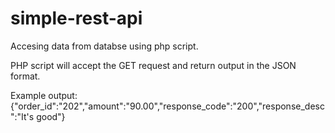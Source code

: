 # simple-rest-api
Accesing data from databse using php script.

PHP script will accept the GET request and return output in the JSON format.

Example output: 
{"order_id":"202","amount":"90.00","response_code":"200","response_desc":"It's good"}
